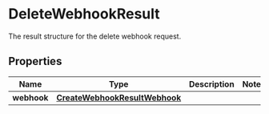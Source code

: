 

# DeleteWebhookResult

 The result structure for the delete webhook request. 

## Properties

| Name | Type | Description | Notes |
|------------ | ------------- | ------------- | -------------|
|**webhook** | [**CreateWebhookResultWebhook**](CreateWebhookResultWebhook.md) |  |  |




